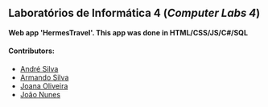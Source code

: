 ## Laboratórios de Informática 4 (*Computer Labs 4*)
 **Web app 'HermesTravel'. This app was done in HTML/CSS/JS/C#/SQL**

#### Contributors:
 - [André Silva](https://github.com/AndreFGSilva)
 - [Armando Silva](https://github.com/ArmandoBSilva99)
 - [Joana Oliveira](https://github.com/joanaaVO)
 - [João Nunes](https://github.com/StOnEOP)
